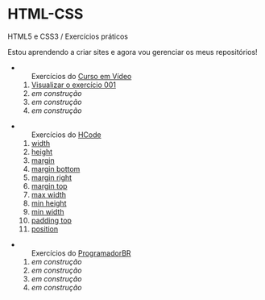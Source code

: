 # HTML-CSS
 HTML5 e CSS3 / Exercícios práticos

Estou aprendendo a criar sites e agora vou gerenciar os meus repositórios!

<ul>
  <li>
   <ol type="1">Exercícios do <a href="https://www.youtube.com/watch?v=jgQjeqGRdgA">Curso em Vídeo</a>
    <li><a href="https://llucasbrasil.github.io/HTML-CSS/CursoemVideo/Ex001/index.html">Visualizar o exercício 001</a></li>
    <li> <em>em construção</em> </li>
    <li> <em>em construção</em> </li>
    <li> <em>em construção</em> </li>
   </ol>
 </li>
</ul>
<ul>
  <li>
  <ol type="1">Exercícios do <a href="https://www.youtube.com/watch?v=t8TMQPS_7sc&list=PL-u8JWLN6xasK6rdmAu4YYofbKVashSVT">HCode</a>
    <li><a href="https://llucasbrasil.github.io/HTML-CSS/HCode/CSS/width,%20css.html">width</a></li>
    <li><a href="https://llucasbrasil.github.io/HTML-CSS/HCode/CSS/height,%20css.html">height</a></li>
    <li><a href="https://llucasbrasil.github.io/HTML-CSS/HCode/CSS/margin,%20css.html">margin</a></li>
    <li><a href="https://llucasbrasil.github.io/HTML-CSS/HCode/CSS/margin-bottom.html">margin bottom</li>
    <li><a href="https://llucasbrasil.github.io/HTML-CSS/HCode/CSS/margin-right.html">margin right</a></li>
    <li><a href="https://llucasbrasil.github.io/HTML-CSS/HCode/CSS/margin-top.html">margin top</a></li>
    <li><a href="https://llucasbrasil.github.io/HTML-CSS/HCode/CSS/max-width.html">max width</a></li>
    <li><a href="https://llucasbrasil.github.io/HTML-CSS/HCode/CSS/min-height.html">min height</a></li>
    <li><a href="https://llucasbrasil.github.io/HTML-CSS/HCode/CSS/min-width.html">min width</a></li>
    <li><a href="https://llucasbrasil.github.io/HTML-CSS/HCode/CSS/padding-top.html">padding top</a></li>
    <li><a href="https://llucasbrasil.github.io/HTML-CSS/HCode/CSS/treinando%20position.html">position</a></li>
  </ol>
 </li>
</ul>
<ul>
  <li>
  <ol type="1">Exercícios do <a href="https://programadorbr.com/">ProgramadorBR</a>
    <li> <em>em construção</em> </li>
    <li> <em>em construção</em> </li>
    <li> <em>em construção</em> </li>
    <li> <em>em construção</em> </li>
  </ol>
 </li>
</ul>
